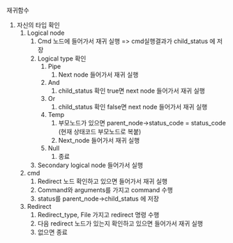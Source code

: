 재귀함수


1. 자신의 타입 확인
    1. Logical node
        1. Cmd 노드에 들어가서 재귀 실행 => cmd실행결과가 child_status 에 저장
        2. Logical type 확인
            1. Pipe
                1. Next node 들어가서 재귀 실행
            2. And
                1. child_status 확인 true면 next node 들어가서 재귀 실행
            3. Or
                1. child_status 확인 false면 next node 들어가서 재귀 실행
            4. Temp
                1. 부모노드가 있으면 parent_node->status_code = status_code (현재 상태코드 부모노드로 복붙)
                2. Next_node 들어가서 재귀 실행
            5. Null
                1. 종료
        3. Secondary logical node 들어가서 실행
    2. cmd
        1. Redirect 노드 확인하고 있으면 들어가서 재귀 실행
        2. Command와 arguments를 가지고 command 수행
        3. status를 parent_node->child_status 에 저장
    3. Redirect
        1. Redirect_type, File 가지고 redirect 명령 수행
        2. 다음 redirect 노드가 있는지 확인하고 있으면 들어가서 재귀 실행
        3. 없으면 종료

